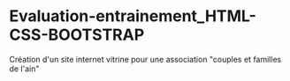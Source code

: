 # Evaluation-entrainement_HTML-CSS-BOOTSTRAP

Création d'un site internet vitrine pour une association "couples et familles de l'ain"